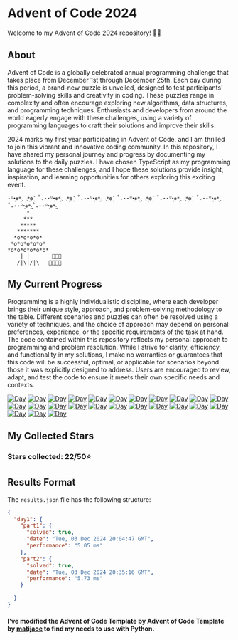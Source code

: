﻿# Advent of Code 2024

Welcome to my Advent of Code 2024 repository! 🎄✨

## About
Advent of Code is a globally celebrated annual programming challenge that takes place from December 1st through December 25th. Each day during this period, a brand-new puzzle is unveiled, designed to test participants' problem-solving skills and creativity in coding. These puzzles range in complexity and often encourage exploring new algorithms, data structures, and programming techniques. Enthusiasts and developers from around the world eagerly engage with these challenges, using a variety of programming languages to craft their solutions and improve their skills. 

2024 marks my first year participating in Advent of Code, and I am thrilled to join this vibrant and innovative coding community. In this repository, I have shared my personal journey and progress by documenting my solutions to the daily puzzles. I have chosen TypeScript as my programming language for these challenges, and I hope these solutions provide insight, inspiration, and learning opportunities for others exploring this exciting event.

````
⋆꙳•̩̩͙❅*̩̩͙‧͙ ‧͙*̩̩͙❆ ͙͛ ˚₊⋆⋆꙳•̩̩͙❅*̩̩͙‧͙ ‧͙*̩̩͙❆ ͙͛ ˚₊⋆⋆꙳•̩̩͙❅*̩̩͙‧͙ ‧͙*̩̩͙❆ ͙͛ ˚₊⋆⋆꙳•̩̩͙❅*̩̩͙‧͙ ‧͙*̩̩͙❆ ͙͛ ˚₊⋆⋆꙳•̩̩͙❅*̩̩͙‧͙ ‧͙*̩̩͙❆ ͙͛ ˚₊⋆⋆꙳•̩̩͙❅*̩̩͙‧͙˚₊⋆⋆꙳•̩̩͙❅*̩̩͙‧͙˚₊⋆⋆꙳•̩̩͙❅*̩̩͙‧͙
      *
     ***
    *****
   *******
  *o*o*o*o*
 *o*o*o*o*o*
*o*o*o*o*o*o*                                     
    | |       🎁🎁🎁 
   /|\|/|\   🎁🎁🎁🎁                           
````
## My Current Progress
Programming is a highly individualistic discipline, where each developer brings their unique style, approach, and problem-solving methodology to the table. Different scenarios and puzzles can often be resolved using a variety of techniques, and the choice of approach may depend on personal preferences, experience, or the specific requirements of the task at hand. The code contained within this repository reflects my personal approach to programming and problem resolution. While I strive for clarity, efficiency, and functionality in my solutions, I make no warranties or guarantees that this code will be successful, optimal, or applicable for scenarios beyond those it was explicitly designed to address. Users are encouraged to review, adapt, and test the code to ensure it meets their own specific needs and contexts.

[![Day](https://badgen.net/badge/01/%E2%98%85%E2%98%85/green)](https://github.com/ghostcipher1/advent-of-code-2024/tree/master/src/day-01)
[![Day](https://badgen.net/badge/02/%E2%98%85%E2%98%85/green)](https://github.com/ghostcipher1/advent-of-code-2024/tree/master/src/day-02)
[![Day](https://badgen.net/badge/03/%E2%98%85%E2%98%85/green)](https://github.com/ghostcipher1/advent-of-code-2024/tree/master/src/day-03)
[![Day](https://badgen.net/badge/04/%E2%98%85%E2%98%85/green)](https://github.com/ghostcipher1/advent-of-code-2024/tree/master/src/day-04)
[![Day](https://badgen.net/badge/05/%E2%98%85%E2%98%85/green)](https://github.com/ghostcipher1/advent-of-code-2024/tree/master/src/day-05)
[![Day](https://badgen.net/badge/06/%E2%98%85%E2%98%85/green)](https://github.com/ghostcipher1/advent-of-code-2024/tree/master/src/day-06)
[![Day](https://badgen.net/badge/07/%E2%98%85%E2%98%85/green)](https://github.com/ghostcipher1/advent-of-code-2024/tree/master/src/day-07)
[![Day](https://badgen.net/badge/08/%E2%98%85%E2%98%85/green)](https://github.com/ghostcipher1/advent-of-code-2024/tree/master/src/day-08)
[![Day](https://badgen.net/badge/09/%E2%98%85%E2%98%85/green)](https://github.com/ghostcipher1/advent-of-code-2024/tree/master/src/day-09)
[![Day](https://badgen.net/badge/10/%E2%98%85%E2%98%85/green)](https://github.com/ghostcipher1/advent-of-code-2024/tree/master/src/day-10)
[![Day](https://badgen.net/badge/11/%E2%98%86%E2%98%86/green)](https://github.com/ghostcipher1/advent-of-code-2024/tree/master/src/day-11)
[![Day](https://badgen.net/badge/12/%E2%98%86%E2%98%86/gray)](https://github.com/ghostcipher1/advent-of-code-2024/tree/master/src/day-12)
[![Day](https://badgen.net/badge/13/%E2%98%86%E2%98%86/gray)](https://github.com/ghostcipher1/advent-of-code-2024/tree/master/src/day-13)
[![Day](https://badgen.net/badge/14/%E2%98%86%E2%98%86/gray)](https://github.com/ghostcipher1/advent-of-code-2024/tree/master/src/day-14)
[![Day](https://badgen.net/badge/15/%E2%98%86%E2%98%86/gray)](https://github.com/ghostcipher1/advent-of-code-2024/tree/master/src/day-15)
[![Day](https://badgen.net/badge/16/%E2%98%86%E2%98%86/gray)](https://github.com/ghostcipher1/advent-of-code-2024/tree/master/src/day-16)
[![Day](https://badgen.net/badge/17/%E2%98%86%E2%98%86/gray)](https://github.com/ghostcipher1/advent-of-code-2024/tree/master/src/day-17)
[![Day](https://badgen.net/badge/18/%E2%98%86%E2%98%86/gray)](https://github.com/ghostcipher1/advent-of-code-2024/tree/master/src/day-18)
[![Day](https://badgen.net/badge/19/%E2%98%86%E2%98%86/gray)](https://github.com/ghostcipher1/advent-of-code-2024/tree/master/src/day-19)
[![Day](https://badgen.net/badge/20/%E2%98%86%E2%98%86/gray)](https://github.com/ghostcipher1/advent-of-code-2024/tree/master/src/day-20)
[![Day](https://badgen.net/badge/21/%E2%98%86%E2%98%86/gray)](https://github.com/ghostcipher1/advent-of-code-2024/tree/master/src/day-21)
[![Day](https://badgen.net/badge/22/%E2%98%86%E2%98%86/gray)](https://github.com/ghostcipher1/advent-of-code-2024/tree/master/src/day-22)
[![Day](https://badgen.net/badge/23/%E2%98%86%E2%98%86/gray)](https://github.com/ghostcipher1/advent-of-code-2024/tree/master/src/day-23)
[![Day](https://badgen.net/badge/24/%E2%98%86%E2%98%86/gray)](https://github.com/ghostcipher1/advent-of-code-2024/tree/master/src/day-24)
[![Day](https://badgen.net/badge/25/%E2%98%86%E2%98%86/gray)](https://github.com/ghostcipher1/advent-of-code-2024/tree/master/src/day-25)

## My Collected Stars
### Stars collected: **22/50**⭐

## Results Format

The `results.json` file has the following structure:
````json
{
  "day1": {
    "part1": {
      "solved": true,
      "date": "Tue, 03 Dec 2024 20:04:47 GMT",
      "performance": "5.05 ms"
    },
    "part2": {
      "solved": true,
      "date": "Tue, 03 Dec 2024 20:35:16 GMT",
      "performance": "5.73 ms"
    }

  }
}
````
#### I've modified the Advent of Code Template by Advent of Code Template by [matijaoe](https://github.com/matijaoe/advent-of-code) to find my needs to use with Python.